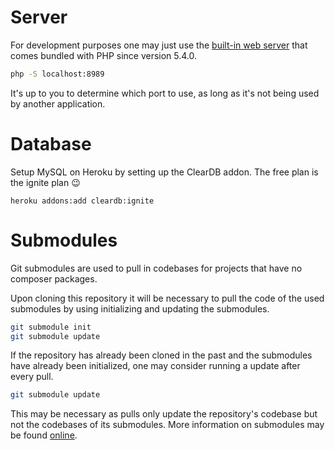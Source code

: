 # Server
For development purposes one may just use the [built-in web server](http://www.php.net/manual/en/features.commandline.webserver.php) 
that comes bundled with PHP since version 5.4.0.

```bash
php -S localhost:8989
```

It's up to you to determine which port to use, as long as it's not being used
by another application.

# Database
Setup MySQL on Heroku by setting up the ClearDB addon.
The free plan is the ignite plan :wink:

```heroku addons:add cleardb:ignite```

# Submodules
Git submodules are used to pull in codebases for projects that have no
composer packages.

Upon cloning this repository it will be necessary to pull the code of the
used submodules by using initializing and updating the submodules.

```bash
git submodule init
git submodule update
```

If the repository has already been cloned in the past and the submodules have
already been initialized, one may consider running a update after every pull.

```bash
git submodule update
```

This may be necessary as pulls only update the repository's codebase but not
the codebases of its submodules. More information on submodules may be found
[online](http://git-scm.com/book/en/Git-Tools-Submodules).
